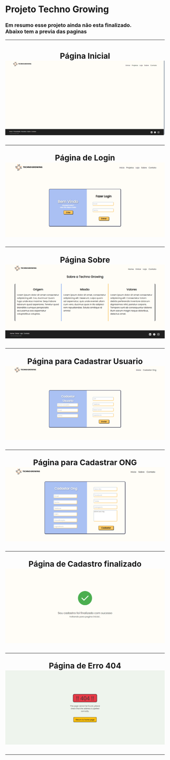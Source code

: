 # Projeto Techno Growing
<h3>Em resumo esse projeto ainda não esta finalizado.<br>
Abaixo tem a previa das paginas
<div align="center">
<hr>
<h2>Página Inicial
<img src="./images/PGinicial.png">
<hr>
Página de Login
<img src="./images/PGlogin.png">
<hr>
Página Sobre 
<img src="./images/PGsobre.png">
<hr>
Página para Cadastrar Usuario
<img src="./images/cadUSU.png">
<hr>
Página para Cadastrar ONG
<img src="./images/cadONG.png">
<hr>
Página de Cadastro finalizado
<img src="./images/cadFina.png">
<hr>
Página de Erro 404
<img src="./images/404page.png">
<hr>
</div>